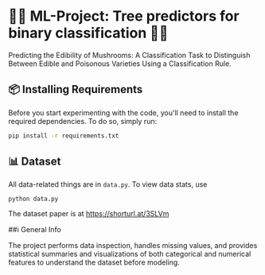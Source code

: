 
# 🧠🤖 ML-Project: Tree predictors for binary classification 🍄🍄

Predicting the Edibility of Mushrooms: A Classification Task to Distinguish Between Edible and Poisonous Varieties Using a Classification Rule.

## 📦 Installing Requirements

Before you start experimenting with the code, you'll need to install the required dependencies. To do so, simply run:

```bash
pip install -r requirements.txt
```

## 📊 Dataset

All data-related things are in `data.py`. To view data stats, use

```[bash]
python data.py
```

The dataset paper is at https://shorturl.at/3SLVm


##ℹ️ General Info

The project performs data inspection, handles missing values, and provides statistical summaries and visualizations of both categorical and numerical features to understand the dataset before modeling.



